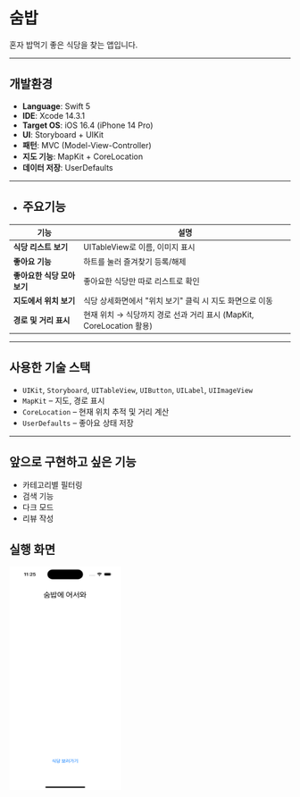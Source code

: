 # 숨밥

혼자 밥먹기 좋은 식당을 찾는 앱입니다.

---

## 개발환경


- **Language**: Swift 5  
- **IDE**: Xcode 14.3.1  
- **Target OS**: iOS 16.4 (iPhone 14 Pro)  
- **UI**: Storyboard + UIKit  
- **패턴**: MVC (Model-View-Controller)  
- **지도 기능**: MapKit + CoreLocation  
- **데이터 저장**: UserDefaults

---

- ## 주요기능
  
| 기능 | 설명 |
|------|------|
|  **식당 리스트 보기** | UITableView로 이름, 이미지 표시 |
|  **좋아요 기능** | 하트를 눌러 즐겨찾기 등록/해제 |
|  **좋아요한 식당 모아보기** | 좋아요한 식당만 따로 리스트로 확인 |
|  **지도에서 위치 보기** | 식당 상세화면에서 "위치 보기" 클릭 시 지도 화면으로 이동 |
|  **경로 및 거리 표시** | 현재 위치 → 식당까지 경로 선과 거리 표시 (MapKit, CoreLocation 활용) |

---
## 사용한 기술 스택

- `UIKit`, `Storyboard`, `UITableView`, `UIButton`, `UILabel`, `UIImageView`
- `MapKit` – 지도, 경로 표시  
- `CoreLocation` – 현재 위치 추적 및 거리 계산  
- `UserDefaults` – 좋아요 상태 저장  

---

## 앞으로 구현하고 싶은 기능

- 카테고리별 필터링
- 검색 기능
- 다크 모드
- 리뷰 작성
  

## 실행 화면

<img src ="Sumbab/Simulator Screenshot - iPhone 14 Pro - 2025-06-19 at 11.25.44.png" width = "200" height = "400"/>


